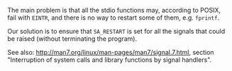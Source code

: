 The main problem is that all the stdio functions may, according to POSIX, fail with `EINTR`, and there is no way to restart some of them, e.g. `fprintf`.

Our solution is to ensure that `SA_RESTART` is set for all the signals that could be raised (without terminating the program).

See also: http://man7.org/linux/man-pages/man7/signal.7.html, section "Interruption of system calls and library functions by signal handlers".
